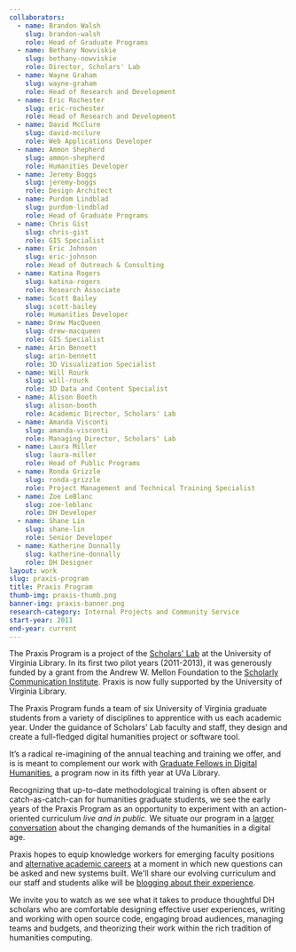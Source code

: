 ```yaml
---
collaborators:
  - name: Brandon Walsh
    slug: brandon-walsh
    role: Head of Graduate Programs
  - name: Bethany Nowviskie
    slug: bethany-nowviskie
    role: Director, Scholars' Lab
  - name: Wayne Graham
    slug: wayne-graham
    role: Head of Research and Development
  - name: Eric Rochester
    slug: eric-rochester
    role: Head of Research and Development
  - name: David McClure
    slug: david-mcclure
    role: Web Applications Developer
  - name: Ammon Shepherd
    slug: ammon-shepherd
    role: Humanities Developer
  - name: Jeremy Boggs
    slug: jeremy-boggs
    role: Design Architect
  - name: Purdom Lindblad
    slug: purdom-lindblad
    role: Head of Graduate Programs
  - name: Chris Gist
    slug: chris-gist
    role: GIS Specialist
  - name: Eric Johnson
    slug: eric-johnson
    role: Head of Outreach & Consulting
  - name: Katina Rogers
    slug: katina-rogers
    role: Research Associate
  - name: Scott Bailey
    slug: scott-bailey
    role: Humanities Developer
  - name: Drew MacQueen
    slug: drew-macqueen
    role: GIS Specialist
  - name: Arin Bennett
    slug: arin-bennett
    role: 3D Visualization Specialist
  - name: Will Rourk
    slug: will-rourk
    role: 3D Data and Content Specialist
  - name: Alison Booth
    slug: alison-booth
    role: Academic Director, Scholars' Lab
  - name: Amanda Visconti
    slug: amanda-visconti
    role: Managing Director, Scholars' Lab
  - name: Laura Miller
    slug: laura-miller
    role: Head of Public Programs
  - name: Ronda Grizzle
    slug: ronda-grizzle
    role: Project Management and Technical Training Specialist 
  - name: Zoe LeBlanc
    slug: zoe-leblanc
    role: DH Developer
  - name: Shane Lin
    slug: shane-lin
    role: Senior Developer
  - name: Katherine Donnally
    slug: katherine-donnally
    role: DH Designer 
layout: work
slug: praxis-program
title: Praxis Program
thumb-img: praxis-thumb.png
banner-img: praxis-banner.png
research-category: Internal Projects and Community Service
start-year: 2011
end-year: current
---
```


The Praxis Program is a project of the [Scholars' Lab](http://scholarslab.org) at the University of Virginia Library. In its first two pilot years (2011-2013), it was generously funded by a grant from the Andrew W. Mellon Foundation to the [Scholarly Communication Institute](http://uvasci.org). Praxis is now fully supported by the University of Virginia Library. 

The Praxis Program funds a team of six University of Virginia graduate students from a variety of disciplines to apprentice with us each academic year. Under the guidance of Scholars’ Lab faculty and staff, they design and create a full-fledged digital humanities project or software tool.

It’s a radical re-imagining of the annual teaching and training we offer, and is is meant to complement our work with [Graduate Fellows in Digital Humanities](http://www2.scholarslab.org/about/fellowship.html), a program now in its fifth year at UVa Library. 

Recognizing that up-to-date methodological training is often absent or catch-as-catch-can for humanities graduate students, we see the early years of the Praxis Program as an opportunity to experiment with an action-oriented curriculum _live and in public._ We situate our program in a [larger conversation](http://uvasci.org/activities-2012-2013/) about the changing demands of the humanities in a digital age.

Praxis hopes to equip knowledge workers for emerging faculty positions and [alternative academic careers](http://mediacommons.futureofthebook.org/alt-ac) at a moment in which new questions can be asked and new systems built. We'll share our evolving curriculum and our staff and students alike will be [blogging about their experience](https://scholarslab.org/category/praxisprogram/).

We invite you to watch as we see what it takes to produce thoughtful DH scholars who are comfortable designing effective user experiences, writing and working with open source code, engaging broad audiences, managing teams and budgets, and theorizing their work within the rich tradition of humanities computing.
